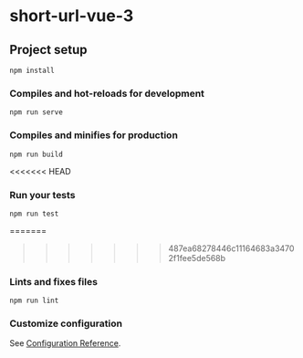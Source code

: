 # short-url-vue-3

## Project setup

```
npm install
```

### Compiles and hot-reloads for development

```
npm run serve
```

### Compiles and minifies for production

```
npm run build
```

<<<<<<< HEAD

### Run your tests

```
npm run test
```

=======

> > > > > > > 487ea68278446c11164683a34702f1fee5de568b

### Lints and fixes files

```
npm run lint
```

### Customize configuration

See [Configuration Reference](https://cli.vuejs.org/config/).
